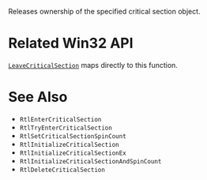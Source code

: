 Releases ownership of the specified critical section object.

# Related Win32 API
[`LeaveCriticalSection`](https://learn.microsoft.com/en-us/windows/win32/api/synchapi/nf-synchapi-leavecriticalsection) maps directly to this function.

# See Also
- `RtlEnterCriticalSection`
- `RtlTryEnterCriticalSection`
- `RtlSetCriticalSectionSpinCount`
- `RtlInitializeCriticalSection`
- `RtlInitializeCriticalSectionEx`
- `RtlInitializeCriticalSectionAndSpinCount`
- `RtlDeleteCriticalSection`

